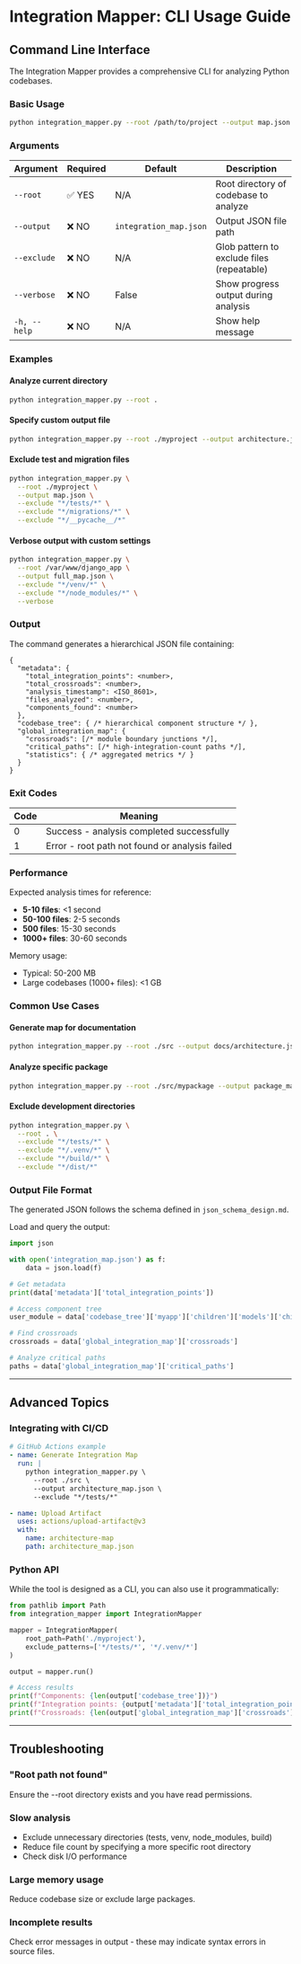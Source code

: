 # Integration Mapper: CLI Usage Guide

## Command Line Interface

The Integration Mapper provides a comprehensive CLI for analyzing Python codebases.

### Basic Usage

```bash
python integration_mapper.py --root /path/to/project --output map.json
```

### Arguments

| Argument | Required | Default | Description |
|----------|----------|---------|-------------|
| `--root` | ✅ YES | N/A | Root directory of codebase to analyze |
| `--output` | ❌ NO | `integration_map.json` | Output JSON file path |
| `--exclude` | ❌ NO | N/A | Glob pattern to exclude files (repeatable) |
| `--verbose` | ❌ NO | False | Show progress output during analysis |
| `-h, --help` | ❌ NO | N/A | Show help message |

### Examples

#### Analyze current directory
```bash
python integration_mapper.py --root .
```

#### Specify custom output file
```bash
python integration_mapper.py --root ./myproject --output architecture.json
```

#### Exclude test and migration files
```bash
python integration_mapper.py \
  --root ./myproject \
  --output map.json \
  --exclude "*/tests/*" \
  --exclude "*/migrations/*" \
  --exclude "*/__pycache__/*"
```

#### Verbose output with custom settings
```bash
python integration_mapper.py \
  --root /var/www/django_app \
  --output full_map.json \
  --exclude "*/venv/*" \
  --exclude "*/node_modules/*" \
  --verbose
```

### Output

The command generates a hierarchical JSON file containing:

```
{
  "metadata": {
    "total_integration_points": <number>,
    "total_crossroads": <number>,
    "analysis_timestamp": <ISO_8601>,
    "files_analyzed": <number>,
    "components_found": <number>
  },
  "codebase_tree": { /* hierarchical component structure */ },
  "global_integration_map": {
    "crossroads": [/* module boundary junctions */],
    "critical_paths": [/* high-integration-count paths */],
    "statistics": { /* aggregated metrics */ }
  }
}
```

### Exit Codes

| Code | Meaning |
|------|---------|
| 0 | Success - analysis completed successfully |
| 1 | Error - root path not found or analysis failed |

### Performance

Expected analysis times for reference:
- **5-10 files**: <1 second
- **50-100 files**: 2-5 seconds
- **500 files**: 15-30 seconds
- **1000+ files**: 30-60 seconds

Memory usage:
- Typical: 50-200 MB
- Large codebases (1000+ files): <1 GB

### Common Use Cases

#### Generate map for documentation
```bash
python integration_mapper.py --root ./src --output docs/architecture.json
```

#### Analyze specific package
```bash
python integration_mapper.py --root ./src/mypackage --output package_map.json
```

#### Exclude development directories
```bash
python integration_mapper.py \
  --root . \
  --exclude "*/tests/*" \
  --exclude "*/.venv/*" \
  --exclude "*/build/*" \
  --exclude "*/dist/*"
```

### Output File Format

The generated JSON follows the schema defined in `json_schema_design.md`.

Load and query the output:
```python
import json

with open('integration_map.json') as f:
    data = json.load(f)

# Get metadata
print(data['metadata']['total_integration_points'])

# Access component tree
user_module = data['codebase_tree']['myapp']['children']['models']['children']['user']

# Find crossroads
crossroads = data['global_integration_map']['crossroads']

# Analyze critical paths
paths = data['global_integration_map']['critical_paths']
```

---

## Advanced Topics

### Integrating with CI/CD

```yaml
# GitHub Actions example
- name: Generate Integration Map
  run: |
    python integration_mapper.py \
      --root ./src \
      --output architecture_map.json \
      --exclude "*/tests/*"

- name: Upload Artifact
  uses: actions/upload-artifact@v3
  with:
    name: architecture-map
    path: architecture_map.json
```

### Python API

While the tool is designed as a CLI, you can also use it programmatically:

```python
from pathlib import Path
from integration_mapper import IntegrationMapper

mapper = IntegrationMapper(
    root_path=Path('./myproject'),
    exclude_patterns=['*/tests/*', '*/.venv/*']
)

output = mapper.run()

# Access results
print(f"Components: {len(output['codebase_tree'])}")
print(f"Integration points: {output['metadata']['total_integration_points']}")
print(f"Crossroads: {len(output['global_integration_map']['crossroads'])}")
```

---

## Troubleshooting

### "Root path not found"
Ensure the --root directory exists and you have read permissions.

### Slow analysis
- Exclude unnecessary directories (tests, venv, node_modules, build)
- Reduce file count by specifying a more specific root directory
- Check disk I/O performance

### Large memory usage
Reduce codebase size or exclude large packages.

### Incomplete results
Check error messages in output - these may indicate syntax errors in source files.


